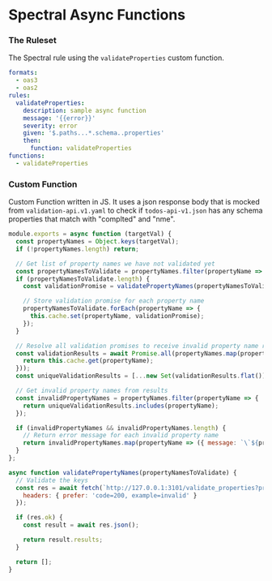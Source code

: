 # Spectral Async Functions

### The Ruleset

The Spectral rule using the `validateProperties` custom function.

```yaml
formats:
  - oas3
  - oas2
rules:
  validateProperties:
    description: sample async function
    message: '{{error}}'
    severity: error
    given: '$.paths...*.schema..properties'
    then:
      function: validateProperties
functions:
  - validateProperties

```
### Custom Function

Custom Function written in JS. It uses a json response body that is mocked from `validation-api.v1.yaml` to check if `todos-api-v1.json` has any schema properties that match with "complted" and "nme".

```javascript
module.exports = async function (targetVal) {
  const propertyNames = Object.keys(targetVal);
  if (!propertyNames.length) return;

  // Get list of property names we have not validated yet
  const propertyNamesToValidate = propertyNames.filter(propertyName => !this.cache.has(propertyName))
  if (propertyNamesToValidate.length) {
    const validationPromise = validatePropertyNames(propertyNamesToValidate);

    // Store validation promise for each property name
    propertyNamesToValidate.forEach(propertyName => {
      this.cache.set(propertyName, validationPromise);
    });
  }

  // Resolve all validation promises to receive invalid property name results
  const validationResults = await Promise.all(propertyNames.map(propertyName => {
    return this.cache.get(propertyName);
  }));
  const uniqueValidationResults = [...new Set(validationResults.flat())]

  // Get invalid property names from results
  const invalidPropertyNames = propertyNames.filter(propertyName => {
    return uniqueValidationResults.includes(propertyName);
  });

  if (invalidPropertyNames && invalidPropertyNames.length) {
    // Return error message for each invalid property name
    return invalidPropertyNames.map(propertyName => ({ message: `\`${propertyName}\` is an invalid property name.` }));
  }
};

async function validatePropertyNames(propertyNamesToValidate) {
  // Validate the keys
  const res = await fetch(`http://127.0.0.1:3101/validate_properties?property_names=${propertyNamesToValidate.join(',')}`, { 
    headers: { prefer: 'code=200, example=invalid' } 
  });

  if (res.ok) {
    const result = await res.json();

    return result.results;
  }

  return [];
}
```